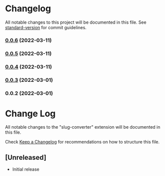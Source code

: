 # Changelog

All notable changes to this project will be documented in this file. See [standard-version](https://github.com/conventional-changelog/standard-version) for commit guidelines.

### [0.0.6](https://github.com/goodhands/vs-slug-converter/compare/v0.0.5...v0.0.6) (2022-03-11)

### [0.0.5](https://github.com/goodhands/vs-slug-converter/compare/v0.0.4...v0.0.5) (2022-03-11)

### [0.0.4](https://github.com/goodhands/vs-slug-converter/compare/v0.0.3...v0.0.4) (2022-03-11)

### [0.0.3](https://github.com/goodhands/vs-code-slug/compare/v0.0.2...v0.0.3) (2022-03-01)

### 0.0.2 (2022-03-01)

# Change Log

All notable changes to the "slug-converter" extension will be documented in this file.

Check [Keep a Changelog](http://keepachangelog.com/) for recommendations on how to structure this file.

## [Unreleased]

- Initial release